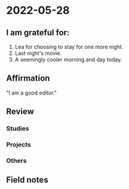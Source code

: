 # 2022-05-28

## I am grateful for:
1. Lea for choosing to stay for one more night.
2. Last night's movie.
3. A seemingly cooler morning and day today.

## Affirmation

"I am a good editor."

## Review
### Studies

### Projects

### Others

## Field notes